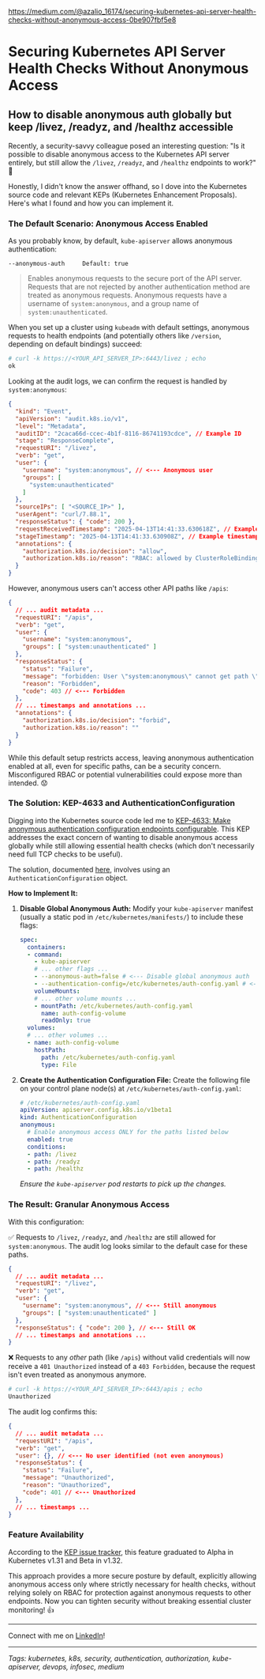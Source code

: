 https://medium.com/@azalio_16174/securing-kubernetes-api-server-health-checks-without-anonymous-access-0be907fbf5e8

# Securing Kubernetes API Server Health Checks Without Anonymous Access

## How to disable anonymous auth globally but keep /livez, /readyz, and /healthz accessible

Recently, a security-savvy colleague posed an interesting question: "Is it possible to disable anonymous access to the Kubernetes API server entirely, but still allow the `/livez`, `/readyz`, and `/healthz` endpoints to work?" 🤔

Honestly, I didn't know the answer offhand, so I dove into the Kubernetes source code and relevant KEPs (Kubernetes Enhancement Proposals). Here's what I found and how you can implement it.

### The Default Scenario: Anonymous Access Enabled

As you probably know, by default, `kube-apiserver` allows anonymous authentication:

```
--anonymous-auth     Default: true
```

> Enables anonymous requests to the secure port of the API server. Requests that are not rejected by another authentication method are treated as anonymous requests. Anonymous requests have a username of `system:anonymous`, and a group name of `system:unauthenticated`.

When you set up a cluster using `kubeadm` with default settings, anonymous requests to health endpoints (and potentially others like `/version`, depending on default bindings) succeed:

```bash
# curl -k https://<YOUR_API_SERVER_IP>:6443/livez ; echo
ok
```

Looking at the audit logs, we can confirm the request is handled by `system:anonymous`:

```json
{
  "kind": "Event",
  "apiVersion": "audit.k8s.io/v1",
  "level": "Metadata",
  "auditID": "2caca66d-ccec-4b1f-8116-86741193cdce", // Example ID
  "stage": "ResponseComplete",
  "requestURI": "/livez",
  "verb": "get",
  "user": {
    "username": "system:anonymous", // <--- Anonymous user
    "groups": [
      "system:unauthenticated"
    ]
  },
  "sourceIPs": [ "<SOURCE_IP>" ],
  "userAgent": "curl/7.88.1",
  "responseStatus": { "code": 200 },
  "requestReceivedTimestamp": "2025-04-13T14:41:33.630618Z", // Example timestamp
  "stageTimestamp": "2025-04-13T14:41:33.630908Z", // Example timestamp
  "annotations": {
    "authorization.k8s.io/decision": "allow",
    "authorization.k8s.io/reason": "RBAC: allowed by ClusterRoleBinding \"system:public-info-viewer\"..."
  }
}
```

However, anonymous users can't access other API paths like `/apis`:

```json
{
  // ... audit metadata ...
  "requestURI": "/apis",
  "verb": "get",
  "user": {
    "username": "system:anonymous",
    "groups": [ "system:unauthenticated" ]
  },
  "responseStatus": {
    "status": "Failure",
    "message": "forbidden: User \"system:anonymous\" cannot get path \"/apis\"",
    "reason": "Forbidden",
    "code": 403 // <--- Forbidden
  },
  // ... timestamps and annotations ...
  "annotations": {
    "authorization.k8s.io/decision": "forbid",
    "authorization.k8s.io/reason": ""
  }
}
```

While this default setup restricts access, leaving anonymous authentication enabled at all, even for specific paths, can be a security concern. Misconfigured RBAC or potential vulnerabilities could expose more than intended. 😟

### The Solution: KEP-4633 and AuthenticationConfiguration

Digging into the Kubernetes source code led me to [KEP-4633: Make anonymous authentication configuration endpoints configurable](https://github.com/kubernetes/enhancements/blob/master/keps/sig-auth/4633-anonymous-auth-configurable-endpoints/README.md). This KEP addresses the exact concern of wanting to disable anonymous access globally while still allowing essential health checks (which don't necessarily need full TCP checks to be useful).

The solution, documented [here](https://kubernetes.io/docs/reference/access-authn-authz/authentication/#anonymous-authenticator-configuration), involves using an `AuthenticationConfiguration` object.

**How to Implement It:**

1.  **Disable Global Anonymous Auth:**
    Modify your `kube-apiserver` manifest (usually a static pod in `/etc/kubernetes/manifests/`) to include these flags:
    ```yaml
    spec:
      containers:
      - command:
        - kube-apiserver
        # ... other flags ...
        - --anonymous-auth=false # <--- Disable global anonymous auth
        - --authentication-config=/etc/kubernetes/auth-config.yaml # <--- Point to the config file
        volumeMounts:
        # ... other volume mounts ...
        - mountPath: /etc/kubernetes/auth-config.yaml
          name: auth-config-volume
          readOnly: true
      volumes:
      # ... other volumes ...
      - name: auth-config-volume
        hostPath:
          path: /etc/kubernetes/auth-config.yaml
          type: File
    ```

2.  **Create the Authentication Configuration File:**
    Create the following file on your control plane node(s) at `/etc/kubernetes/auth-config.yaml`:
    ```yaml
    # /etc/kubernetes/auth-config.yaml
    apiVersion: apiserver.config.k8s.io/v1beta1
    kind: AuthenticationConfiguration
    anonymous:
      # Enable anonymous access ONLY for the paths listed below
      enabled: true
      conditions:
      - path: /livez
      - path: /readyz
      - path: /healthz
    ```
    *Ensure the `kube-apiserver` pod restarts to pick up the changes.*

### The Result: Granular Anonymous Access

With this configuration:

✅ Requests to `/livez`, `/readyz`, and `/healthz` are still allowed for `system:anonymous`. The audit log looks similar to the default case for these paths.

```json
{
  // ... audit metadata ...
  "requestURI": "/livez",
  "verb": "get",
  "user": {
    "username": "system:anonymous", // <--- Still anonymous
    "groups": [ "system:unauthenticated" ]
  },
  "responseStatus": { "code": 200 }, // <--- Still OK
  // ... timestamps and annotations ...
}
```

❌ Requests to any *other* path (like `/apis`) without valid credentials will now receive a `401 Unauthorized` instead of a `403 Forbidden`, because the request isn't even treated as anonymous anymore.

```bash
# curl -k https://<YOUR_API_SERVER_IP>:6443/apis ; echo
Unauthorized
```

The audit log confirms this:

```json
{
  // ... audit metadata ...
  "requestURI": "/apis",
  "verb": "get",
  "user": {}, // <--- No user identified (not even anonymous)
  "responseStatus": {
    "status": "Failure",
    "message": "Unauthorized",
    "reason": "Unauthorized",
    "code": 401 // <--- Unauthorized
  },
  // ... timestamps ...
}
```

### Feature Availability

According to the [KEP issue tracker](https://github.com/kubernetes/enhancements/issues/4633), this feature graduated to Alpha in Kubernetes v1.31 and Beta in v1.32.

This approach provides a more secure posture by default, explicitly allowing anonymous access only where strictly necessary for health checks, without relying solely on RBAC for protection against anonymous requests to other endpoints. Now you can tighten security without breaking essential cluster monitoring! 👍

---

Connect with me on [LinkedIn](https://www.linkedin.com/in/azalio/)!

---

*Tags: kubernetes, k8s, security, authentication, authorization, kube-apiserver, devops, infosec, medium*